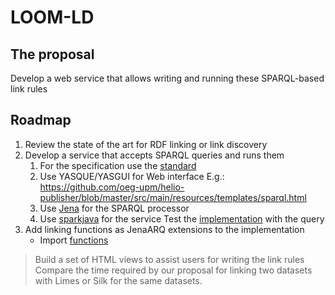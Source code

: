 # LOOM-LD

## The proposal
Develop a web service that allows writing and running these SPARQL-based link rules

## Roadmap
1. Review the state of the art for RDF linking or link discovery
2. Develop a service that accepts SPARQL queries and runs them
   1. For the specification use the [standard](https://www.w3.org/TR/sparql11-overview)
   2. Use YASQUE/YASGUI for Web interface
      E.g.: https://github.com/oeg-upm/helio-publisher/blob/master/src/main/resources/templates/sparql.html
   3. Use [Jena](https://jena.apache.org/) for the SPARQL processor
   4. Use [sparkjava](https://sparkjava.com/) for the service
Test the [implementation](core/src/main/resources/test.sparql) with the query
3. Add linking functions as JenaARQ extensions to the implementation 
   - Import [functions](https://github.com/AndreaCimminoArriaga/EvA4LD/tree/master/tdg.link_discovery.connector.sparql/tdg/link_discovery/connector/sparql/evaluator/arq/linker/string_similarities)
   
> Build a set of HTML views to assist users for writing the link rules
> Compare the time required by our proposal for linking two datasets with Limes or Silk for the same datasets.